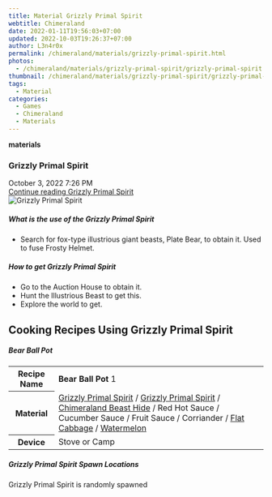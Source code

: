 ```yaml
---
title: Material Grizzly Primal Spirit
webtitle: Chimeraland
date: 2022-01-11T19:56:03+07:00
updated: 2022-10-03T19:26:37+07:00
author: L3n4r0x
permalink: /chimeraland/materials/grizzly-primal-spirit.html
photos:
  - /chimeraland/materials/grizzly-primal-spirit/grizzly-primal-spirit.webp
thumbnail: /chimeraland/materials/grizzly-primal-spirit/grizzly-primal-spirit.webp
tags:
  - Material
categories:
  - Games
  - Chimeraland
  - Materials
---
```


<section id="bootstrap-wrapper">
  <link
    rel="stylesheet"
    href="https://cdn.statically.io/gh/dimaslanjaka/Web-Manajemen/40ac3225/css/bootstrap-4.5-wrapper.css"
  />
  <div
    class="row g-0 border rounded overflow-hidden flex-md-row mb-4 shadow-sm position-relative"
  >
    <div class="col p-4 d-flex flex-column position-static">
      <strong class="d-inline-block mb-2 text-success">materials</strong>
      <h3 class="mb-0">Grizzly Primal Spirit</h3>
      <div class="mb-1 text-muted">October 3, 2022 7:26 PM</div>
      <a
        href="/chimeraland/materials/grizzly-primal-spirit.html"
        class="stretched-link d-none"
        >Continue reading Grizzly Primal Spirit</a
      >
    </div>
    <div class="col-auto d-none d-lg-block">
      <img
        src="/chimeraland/materials/grizzly-primal-spirit/grizzly-primal-spirit.webp"
        alt="Grizzly Primal Spirit"
      />
    </div>
  </div>
  <div class="row">
    <div class="col-lg-6 col-12 mb-2">
      <div class="card">
        <div class="card-body">
          <h5 class="card-title">
            What is the use of the Grizzly Primal Spirit
          </h5>
          <div class="card-text">
            <ul>
              <li>
                Search for fox-type illustrious giant beasts, Plate Bear, to
                obtain it. Used to fuse Frosty Helmet.
              </li>
            </ul>
          </div>
        </div>
      </div>
    </div>
    <div class="col-lg-6 col-12 mb-2">
      <div class="card">
        <div class="card-body">
          <h5 class="card-title">How to get Grizzly Primal Spirit</h5>
          <div class="card-text">
            <ul>
              <li>Go to the Auction House to obtain it.</li>
              <li>Hunt the Illustrious Beast to get this.</li>
              <li>Explore the world to get.</li>
            </ul>
          </div>
        </div>
      </div>
    </div>
    <div class="col-12 mb-2">
      <h2 id="cookable">Cooking Recipes Using Grizzly Primal Spirit</h2>
      <div id="recipe-bear-ball-pot">
        <h5 id="item-bear-ball-pot">Bear Ball Pot</h5>
        <div class="mb-2">
          <table class="table">
            <tr>
              <th>Recipe Name</th>
              <td><b>Bear Ball Pot</b> 1</td>
            </tr>
            <tr>
              <th>Material</th>
              <td>
                <a
                  class="text-decoration-none"
                  href="/chimeraland/materials/grizzly-primal-spirit.html"
                  >Grizzly Primal Spirit</a
                ><span> / </span
                ><a
                  class="text-decoration-none"
                  href="/chimeraland/materials/grizzly-primal-spirit.html"
                  >Grizzly Primal Spirit</a
                ><span> / </span
                ><a
                  class="text-decoration-none"
                  href="/chimeraland/materials/chimeraland-beast-hide.html"
                  >Chimeraland Beast Hide</a
                ><span> / </span>Red Hot Sauce<span> / </span>Cucumber
                Sauce<span> / </span>Fruit Sauce<span> / </span>Corriander<span>
                  / </span
                ><a
                  class="text-decoration-none"
                  href="/chimeraland/materials/flat-cabbage.html"
                  >Flat Cabbage</a
                ><span> / </span
                ><a
                  class="text-decoration-none"
                  href="/chimeraland/materials/watermelon.html"
                  >Watermelon</a
                >
              </td>
            </tr>
            <tr>
              <th>Device</th>
              <td>Stove or Camp</td>
            </tr>
          </table>
        </div>
      </div>
    </div>
    <div class="col-12 mb-2">
      <h5>Grizzly Primal Spirit Spawn Locations</h5>
      <p>Grizzly Primal Spirit is randomly spawned</p>
    </div>
  </div>
</section>
